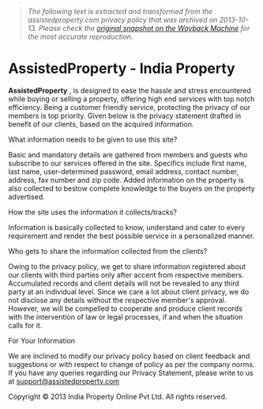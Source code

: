 > *The following text is extracted and transformed from the assistedproperty.com privacy policy that was archived on 2013-10-13. Please check the [original snapshot on the Wayback Machine](https://web.archive.org/web/20131013014041id_/http%3A//www.assistedproperty.com/privacy-policy.php) for the most accurate reproduction.*

# AssistedProperty - India Property

**AssistedProperty** , is designed to ease the hassle and stress encountered while buying or selling a property, offering high end services with top notch efficiency. Being a customer friendly service, protecting the privacy of our members is top priority. Given below is the privacy statement drafted in benefit of our clients, based on the acquired information.

What information needs to be given to use this site?

Basic and mandatory details are gathered from members and guests who subscribe to our services offered in the site. Specifics include first name, last name, user-determined password, email address, contact number, address, fax number and zip code. Added information on the property is also collected to bestow complete knowledge to the buyers on the property advertised. 

  


How the site uses the information it collects/tracks? 

Information is basically collected to know, understand and cater to every requirement and render the best possible service in a personalized manner.

  


Who gets to share the information collected from the clients?

Owing to the privacy policy, we get to share information registered about our clients with third parties only after accent from respective members. Accumulated records and client details will not be revealed to any third party at an individual level. Since we care a lot about client privacy, we do not disclose any details without the respective member's approval. However, we will be compelled to cooperate and produce client records with the intervention of law or legal processes, if and when the situation calls for it. 

  


For Your Information

We are inclined to modify our privacy policy based on client feedback and suggestions or with respect to change of policy as per the company norms. If you have any queries regarding our Privacy Statement, please write to us at [support@assistedproperty.com](mailto:support@assistedproperty.com)

  


Copyright © 2013 India Property Online Pvt Ltd. All rights reserved.
